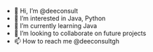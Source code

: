 - 👋 Hi, I’m @deeconsult
- 👀 I’m interested in Java, Python
- 🌱 I’m currently learning Java
- 💞️ I’m looking to collaborate on future projects
- 📫 How to reach me @deeconsultgh

<!---
deeconsult/deeconsult is a ✨ special ✨ repository because its `README.md` (this file) appears on your GitHub profile.
You can click the Preview link to take a look at your changes.
--->
